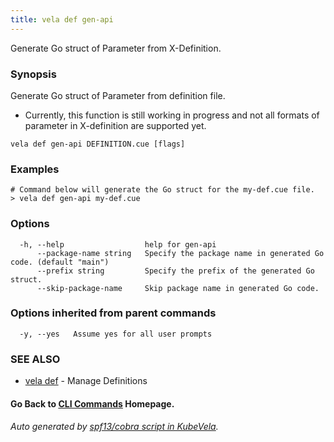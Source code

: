 ```yaml
---
title: vela def gen-api
---
```


Generate Go struct of Parameter from X-Definition.

### Synopsis

Generate Go struct of Parameter from definition file.
* Currently, this function is still working in progress and not all formats of parameter in X-definition are supported yet.

```
vela def gen-api DEFINITION.cue [flags]
```

### Examples

```
# Command below will generate the Go struct for the my-def.cue file.
> vela def gen-api my-def.cue
```

### Options

```
  -h, --help                  help for gen-api
      --package-name string   Specify the package name in generated Go code. (default "main")
      --prefix string         Specify the prefix of the generated Go struct.
      --skip-package-name     Skip package name in generated Go code.
```

### Options inherited from parent commands

```
  -y, --yes   Assume yes for all user prompts
```

### SEE ALSO

* [vela def](vela_def)	 - Manage Definitions

#### Go Back to [CLI Commands](vela) Homepage.


###### Auto generated by [spf13/cobra script in KubeVela](https://github.com/kubevela/kubevela/tree/master/hack/docgen).
